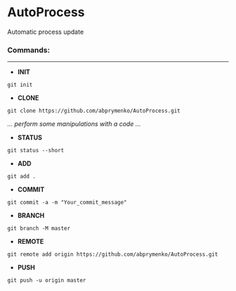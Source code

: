 # AutoProcess
Automatic process update
 
### Commands:
-------

* **INIT**

```
git init
```

* **CLONE**

```
git clone https://github.com/abprymenko/AutoProcess.git
```


_... perform some manipulations with a code ..._


* **STATUS**

```
git status --short
```

* **ADD**

```
git add .
```

* **COMMIT**
```
git commit -a -m "Your_commit_message"
```

* **BRANCH**
```
git branch -M master
```

* **REMOTE**
```
git remote add origin https://github.com/abprymenko/AutoProcess.git
```

* **PUSH**
```
git push -u origin master
```
